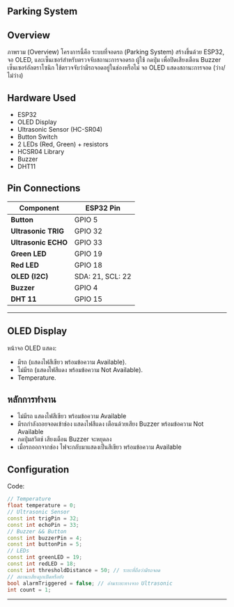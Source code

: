 ## Parking System
## Overview
ภาพรวม (Overview)
โครงการนี้คือ ระบบที่จอดรถ (Parking System) สร้างขึ้นด้วย ESP32, จอ OLED, และเซ็นเซอร์สำหรับตรวจจับสถานะการจอดรถ
ผู้ใช้ กดปุ่ม เพื่อปิดเสียงเตือน Buzzer
เซ็นเซอร์อัลตราโซนิก ใช้ตรวจจับว่ามีรถจอดอยู่ในช่องหรือไม่
จอ OLED แสดงสถานะการจอด (ว่าง/ไม่ว่าง) 
## Hardware Used
- ESP32 
- OLED Display
- Ultrasonic Sensor (HC-SR04)
- Button Switch
- 2 LEDs (Red,  Green) + resistors
- HCSR04 Library
- Buzzer
- DHT11

  
## Pin Connections

| Component       | ESP32 Pin |
|-----------------|-----------|
| **Button**      | GPIO   5  |
| **Ultrasonic TRIG** | GPIO 32 |
| **Ultrasonic ECHO** | GPIO 33 |
| **Green LED**   | GPIO 19   |
| **Red LED**     | GPIO 18   |
| **OLED (I2C)**  | SDA: 21, SCL: 22 |
| **Buzzer**     | GPIO 4   |
| **DHT 11**     | GPIO 15  |
---
## OLED Display
หน้าจอ OLED แสดง:  
- มีรถ (แสดงไฟสีเขียว พร้อมข้อความ Available).  
- ไม่มีรถ (แสดงไฟสีแดง พร้อมข้อความ Not Available).  
- Temperature.

## หลักการทำงาน
- ไม่มีรถ แสดงไฟสีเขียว พร้อมข้อความ Available
- มีรถกำลังถอยจอดเข้าช่อง แสดงไฟสีแดง เตือนด้วยเสียง Buzzer พร้อมข้อความ Not Available
- กดปุ่มสวิตช์ เสียงเตือน Buzzer จะหยุดลง
- เมื่อรถออกจากช่อง ไฟจะกลับมาแสดงเป็นสีเขียว พร้อมข้อความ Available

## Configuration
Code:
```cpp
// Temperature
float temperature = 0;
// Ultrasonic Sensor
const int trigPin = 32;
const int echoPin = 33;
// Buzzer && Button
const int buzzerPin = 4;
const int buttonPin = 5; 
// LEDs
const int greenLED = 19;
const int redLED = 18;
const int thresholdDistance = 50; // ระยะที่ถือว่ามีรถจอด
// สถานะเสียงถูกเปิดหรือยัง
bool alarmTriggered = false; // อ่านระยะทางจาก Ultrasonic
int count = 1;
```

---
